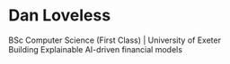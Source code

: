# Dan Loveless

BSc Computer Science (First Class) | University of Exeter  
Building Explainable AI-driven financial models
